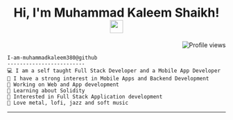 <h1 align="center">
Hi, I'm Muhammad Kaleem Shaikh!
  <img src="https://media.giphy.com/media/hvRJCLFzcasrR4ia7z/giphy.gif" width="30"></h1>
 <!--<img src="https://komarev.com/ghpvc/?username=I-am-vishalmaurya&label=Profile%20Views&color=0e75b6&style=flat" align='right' alt="vishalmaurya" />-->
 <img src="https://gpvc.arturio.dev/adeelbaig625" alt="Profile views" align='right'/> <a href="https://github.com/adeelbaig625"> </a> 
<br/>




```
I-am-muhammadkaleem380@github
-------------------------
💻 I am a self taught Full Stack Developer and a Mobile App Developer
📝 I have a strong interest in Mobile Apps and Backend Development
🔭 Working on Web and App development
🌱 Learning about Solidity
🚩 Interested in Full Stack Application development
🎵 Love metal, lofi, jazz and soft music
```
<hr>

